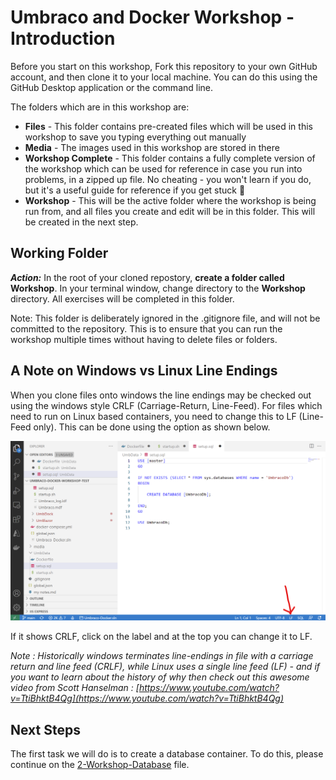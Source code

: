 # Umbraco and Docker Workshop - Introduction

Before you start on this workshop, Fork this repository to your own GitHub account, and then clone it to your local machine. You can do this using the GitHub Desktop application or the command line.

The folders which are in this workshop are:

- **Files** - This folder contains pre-created files which will be used in this workshop to save you typing everything out manually
- **Media** - The images used in this workshop are stored in there
- **Workshop Complete** - This folder contains a fully complete version of the workshop which can be used for reference in case you run into problems, in a zipped up file. No cheating - you won't learn if you do, but it's a useful guide for reference if you get stuck 🙂 
- **Workshop** - This will be the active folder where the workshop is being run from, and all files you create and edit will be in this folder. This will be created in the next step.


## Working Folder

***Action:*** In the root of your cloned repostory, **create a folder called Workshop**. In your terminal window, change directory to the **Workshop** directory. All exercises will be completed in this folder.

Note: This folder is deliberately ignored in the .gitignore file, and will not be committed to the repository. This is to ensure that you can run the workshop multiple times without having to delete files or folders.


## A Note on Windows vs Linux Line Endings

When you clone files onto windows the line endings may be checked out using the windows style CRLF (Carriage-Return, Line-Feed). For files which need to run on Linux based containers, you need to change this to LF (Line-Feed only). This can be done using the option as shown below.

![image](media/6_VSCodeLineEndings.png)

If it shows CRLF, click on the label and at the top you can change it to LF.

*Note : Historically windows terminates line-endings in file with a carriage return and line feed (CRLF), while Linux uses a single line feed (LF) - and if you want to learn about the history of why then check out this awesome video from Scott Hanselman : [https://www.youtube.com/watch?v=TtiBhktB4Qg](https://www.youtube.com/watch?v=TtiBhktB4Qg)*


## Next Steps

The first task we will do is to create a database container. To do this, please continue on the [2-Workshop-Database](2-Workshop-Database.md) file.
